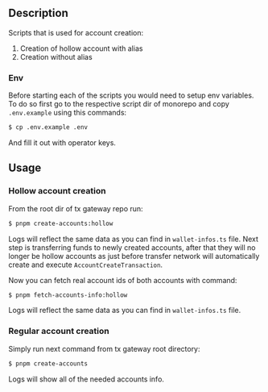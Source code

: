 ## Description

Scripts that is used for account creation:

1. Creation of hollow account with alias
2. Creation without alias

### Env

Before starting each of the scripts you would need to setup env variables. To do so first go to the respective script dir of monorepo and copy `.env.example` using this commands:

```bash
$ cp .env.example .env
```

And fill it out with operator keys.

## Usage

### Hollow account creation

From the root dir of tx gateway repo run:

```bash
$ pnpm create-accounts:hollow
```

Logs will reflect the same data as you can find in `wallet-infos.ts` file.
Next step is transferring funds to newly created accounts, after that they will no longer be hollow accounts as just before transfer network will automatically create and execute `AccountCreateTransaction`.

Now you can fetch real account ids of both accounts with command:

```bash
$ pnpm fetch-accounts-info:hollow
```

Logs will reflect the same data as you can find in `wallet-infos.ts` file.

### Regular account creation

Simply run next command from tx gateway root directory:

```bash
$ pnpm create-accounts
```

Logs will show all of the needed accounts info.
